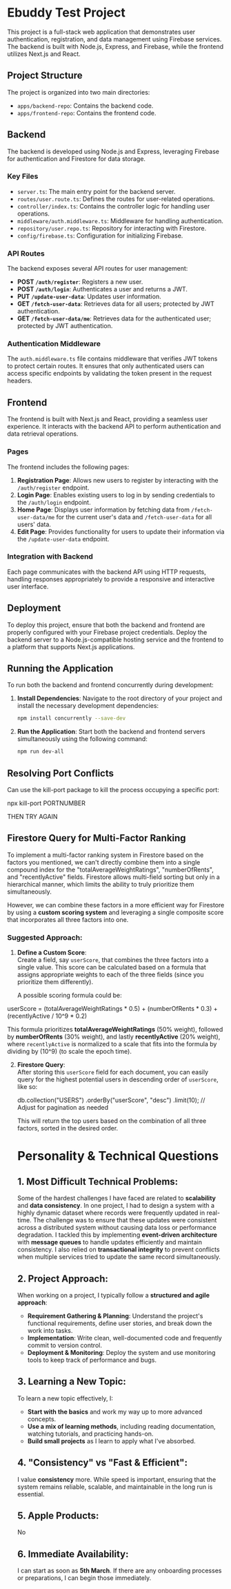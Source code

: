 # Ebuddy Test Project

This project is a full-stack web application that demonstrates user authentication, registration, and data management using Firebase services. The backend is built with Node.js, Express, and Firebase, while the frontend utilizes Next.js and React.

## Project Structure

The project is organized into two main directories:

- `apps/backend-repo`: Contains the backend code.
- `apps/frontend-repo`: Contains the frontend code.

## Backend

The backend is developed using Node.js and Express, leveraging Firebase for authentication and Firestore for data storage.

### Key Files

- `server.ts`: The main entry point for the backend server.
- `routes/user.route.ts`: Defines the routes for user-related operations.
- `controller/index.ts`: Contains the controller logic for handling user operations.
- `middleware/auth.middleware.ts`: Middleware for handling authentication.
- `repository/user.repo.ts`: Repository for interacting with Firestore.
- `config/firebase.ts`: Configuration for initializing Firebase.

### API Routes

The backend exposes several API routes for user management:

- **POST `/auth/register`**: Registers a new user.
- **POST `/auth/login`**: Authenticates a user and returns a JWT.
- **PUT `/update-user-data`**: Updates user information.
- **GET `/fetch-user-data`**: Retrieves data for all users; protected by JWT authentication.
- **GET `/fetch-user-data/me`**: Retrieves data for the authenticated user; protected by JWT authentication.

### Authentication Middleware

The `auth.middleware.ts` file contains middleware that verifies JWT tokens to protect certain routes. It ensures that only authenticated users can access specific endpoints by validating the token present in the request headers.

## Frontend

The frontend is built with Next.js and React, providing a seamless user experience. It interacts with the backend API to perform authentication and data retrieval operations.

### Pages

The frontend includes the following pages:

1. **Registration Page**: Allows new users to register by interacting with the `/auth/register` endpoint.
2. **Login Page**: Enables existing users to log in by sending credentials to the `/auth/login` endpoint.
3. **Home Page**: Displays user information by fetching data from `/fetch-user-data/me` for the current user's data and `/fetch-user-data` for all users' data.
4. **Edit Page**: Provides functionality for users to update their information via the `/update-user-data` endpoint.

### Integration with Backend

Each page communicates with the backend API using HTTP requests, handling responses appropriately to provide a responsive and interactive user interface.

## Deployment

To deploy this project, ensure that both the backend and frontend are properly configured with your Firebase project credentials. Deploy the backend server to a Node.js-compatible hosting service and the frontend to a platform that supports Next.js applications.

## Running the Application

To run both the backend and frontend concurrently during development:

1. **Install Dependencies**: Navigate to the root directory of your project and install the necessary development dependencies:

   ```bash
   npm install concurrently --save-dev

2. **Run the Application**: Start both the backend and frontend servers simultaneously using the following command: 

   ```bash
   npm run dev-all

## Resolving Port Conflicts 
Can use the kill-port package to kill the process occupying a specific port: 

   npx kill-port PORTNUMBER

THEN TRY AGAIN



## Firestore Query for Multi-Factor Ranking

To implement a multi-factor ranking system in Firestore based on the factors you mentioned, we can't directly combine them into a single compound index for the "totalAverageWeightRatings", "numberOfRents", and "recentlyActive" fields. Firestore allows multi-field sorting but only in a hierarchical manner, which limits the ability to truly prioritize them simultaneously.

However, we can combine these factors in a more efficient way for Firestore by using a **custom scoring system** and leveraging a single composite score that incorporates all three factors into one.

### Suggested Approach:

1. **Define a Custom Score**:  
   Create a field, say `userScore`, that combines the three factors into a single value. This score can be calculated based on a formula that assigns appropriate weights to each of the three fields (since you prioritize them differently).

   A possible scoring formula could be:

userScore = (totalAverageWeightRatings * 0.5) + (numberOfRents * 0.3) + (recentlyActive / 10^9 * 0.2)

This formula prioritizes **totalAverageWeightRatings** (50% weight), followed by **numberOfRents** (30% weight), and lastly **recentlyActive** (20% weight), where `recentlyActive` is normalized to a scale that fits into the formula by dividing by \(10^9\) (to scale the epoch time).

2. **Firestore Query**:  
    After storing this `userScore` field for each document, you can easily query for the highest potential users in descending order of `userScore`, like so:


    db.collection("USERS")
    .orderBy("userScore", "desc")
    .limit(10); // Adjust for pagination as needed
    
    This will return the top users based on the combination of all three factors, sorted in the desired order.


    # Personality & Technical Questions

    ## 1. Most Difficult Technical Problems:

    Some of the hardest challenges I have faced are related to **scalability** and **data consistency**. In one project, I had to design a system with a highly dynamic dataset where records were frequently updated in real-time. The challenge was to ensure that these updates were consistent across a distributed system without causing data loss or performance degradation. I tackled this by implementing **event-driven architecture** with **message queues** to handle updates efficiently and maintain consistency. I also relied on **transactional integrity** to prevent conflicts when multiple services tried to update the same record simultaneously.

    ## 2. Project Approach:

    When working on a project, I typically follow a **structured and agile approach**:

    - **Requirement Gathering & Planning**: Understand the project's functional requirements, define user stories, and break down the work into tasks.
    - **Implementation**: Write clean, well-documented code and frequently commit to version control.
    - **Deployment & Monitoring**: Deploy the system and use monitoring tools to keep track of performance and bugs.

    ## 3. Learning a New Topic:

    To learn a new topic effectively, I:

    - **Start with the basics** and work my way up to more advanced concepts.
    - **Use a mix of learning methods**, including reading documentation, watching tutorials, and practicing hands-on.
    - **Build small projects** as I learn to apply what I've absorbed.


    ## 4. "Consistency" vs "Fast & Efficient":

    I value **consistency** more. While speed is important, ensuring that the system remains reliable, scalable, and maintainable in the long run is essential.

    ## 5. Apple Products:

    No

    ## 6. Immediate Availability:

    I can start as soon as **5th March**. If there are any onboarding processes or preparations, I can begin those immediately.
